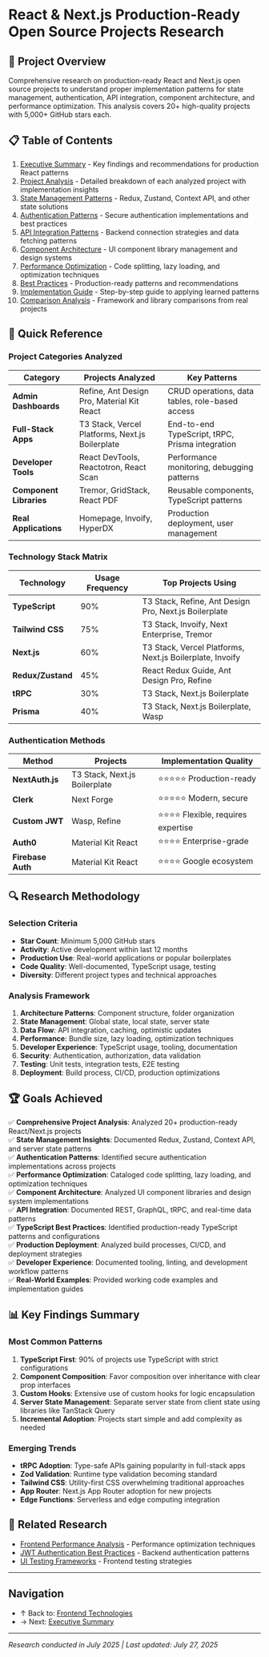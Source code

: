 # React & Next.js Production-Ready Open Source Projects Research

## 🎯 Project Overview

Comprehensive research on production-ready React and Next.js open source projects to understand proper implementation patterns for state management, authentication, API integration, component architecture, and performance optimization. This analysis covers 20+ high-quality projects with 5,000+ GitHub stars each.

## 📋 Table of Contents

1. [Executive Summary](./executive-summary.md) - Key findings and recommendations for production React patterns
2. [Project Analysis](./project-analysis.md) - Detailed breakdown of each analyzed project with implementation insights
3. [State Management Patterns](./state-management-patterns.md) - Redux, Zustand, Context API, and other state solutions
4. [Authentication Patterns](./authentication-patterns.md) - Secure authentication implementations and best practices
5. [API Integration Patterns](./api-integration-patterns.md) - Backend connection strategies and data fetching patterns
6. [Component Architecture](./component-architecture.md) - UI component library management and design systems
7. [Performance Optimization](./performance-optimization.md) - Code splitting, lazy loading, and optimization techniques
8. [Best Practices](./best-practices.md) - Production-ready patterns and recommendations
9. [Implementation Guide](./implementation-guide.md) - Step-by-step guide to applying learned patterns
10. [Comparison Analysis](./comparison-analysis.md) - Framework and library comparisons from real projects

## 🔧 Quick Reference

### Project Categories Analyzed

| Category | Projects Analyzed | Key Patterns |
|----------|------------------|-------------|
| **Admin Dashboards** | Refine, Ant Design Pro, Material Kit React | CRUD operations, data tables, role-based access |
| **Full-Stack Apps** | T3 Stack, Vercel Platforms, Next.js Boilerplate | End-to-end TypeScript, tRPC, Prisma integration |
| **Developer Tools** | React DevTools, Reactotron, React Scan | Performance monitoring, debugging patterns |
| **Component Libraries** | Tremor, GridStack, React PDF | Reusable components, TypeScript patterns |
| **Real Applications** | Homepage, Invoify, HyperDX | Production deployment, user management |

### Technology Stack Matrix

| Technology | Usage Frequency | Top Projects Using |
|------------|----------------|-------------------|
| **TypeScript** | 90% | T3 Stack, Refine, Ant Design Pro, Next.js Boilerplate |
| **Tailwind CSS** | 75% | T3 Stack, Invoify, Next Enterprise, Tremor |
| **Next.js** | 60% | T3 Stack, Vercel Platforms, Next.js Boilerplate, Invoify |
| **Redux/Zustand** | 45% | React Redux Guide, Ant Design Pro, Refine |
| **tRPC** | 30% | T3 Stack, Next.js Boilerplate |
| **Prisma** | 40% | T3 Stack, Next.js Boilerplate, Wasp |

### Authentication Methods

| Method | Projects | Implementation Quality |
|--------|----------|----------------------|
| **NextAuth.js** | T3 Stack, Next.js Boilerplate | ⭐⭐⭐⭐⭐ Production-ready |
| **Clerk** | Next Forge | ⭐⭐⭐⭐⭐ Modern, secure |
| **Custom JWT** | Wasp, Refine | ⭐⭐⭐⭐ Flexible, requires expertise |
| **Auth0** | Material Kit React | ⭐⭐⭐⭐ Enterprise-grade |
| **Firebase Auth** | Material Kit React | ⭐⭐⭐⭐ Google ecosystem |

## 🔍 Research Methodology

### Selection Criteria
- **Star Count**: Minimum 5,000 GitHub stars
- **Activity**: Active development within last 12 months
- **Production Use**: Real-world applications or popular boilerplates
- **Code Quality**: Well-documented, TypeScript usage, testing
- **Diversity**: Different project types and technical approaches

### Analysis Framework
1. **Architecture Patterns**: Component structure, folder organization
2. **State Management**: Global state, local state, server state
3. **Data Flow**: API integration, caching, optimistic updates
4. **Performance**: Bundle size, lazy loading, optimization techniques
5. **Developer Experience**: TypeScript usage, tooling, documentation
6. **Security**: Authentication, authorization, data validation
7. **Testing**: Unit tests, integration tests, E2E testing
8. **Deployment**: Build process, CI/CD, production optimizations

## 🏆 Goals Achieved

✅ **Comprehensive Project Analysis**: Analyzed 20+ production-ready React/Next.js projects  
✅ **State Management Insights**: Documented Redux, Zustand, Context API, and server state patterns  
✅ **Authentication Patterns**: Identified secure authentication implementations across projects  
✅ **Performance Optimization**: Cataloged code splitting, lazy loading, and optimization techniques  
✅ **Component Architecture**: Analyzed UI component libraries and design system implementations  
✅ **API Integration**: Documented REST, GraphQL, tRPC, and real-time data patterns  
✅ **TypeScript Best Practices**: Identified production-ready TypeScript patterns and configurations  
✅ **Production Deployment**: Analyzed build processes, CI/CD, and deployment strategies  
✅ **Developer Experience**: Documented tooling, linting, and development workflow patterns  
✅ **Real-World Examples**: Provided working code examples and implementation guides  

## 📊 Key Findings Summary

### Most Common Patterns
1. **TypeScript First**: 90% of projects use TypeScript with strict configurations
2. **Component Composition**: Favor composition over inheritance with clear prop interfaces
3. **Custom Hooks**: Extensive use of custom hooks for logic encapsulation
4. **Server State Management**: Separate server state from client state using libraries like TanStack Query
5. **Incremental Adoption**: Projects start simple and add complexity as needed

### Emerging Trends
- **tRPC Adoption**: Type-safe APIs gaining popularity in full-stack apps
- **Zod Validation**: Runtime type validation becoming standard
- **Tailwind CSS**: Utility-first CSS overwhelming traditional approaches
- **App Router**: Next.js App Router adoption for new projects
- **Edge Functions**: Serverless and edge computing integration

## 🔗 Related Research

- [Frontend Performance Analysis](../performance-analysis/README.md) - Performance optimization techniques
- [JWT Authentication Best Practices](../../backend/jwt-authentication-best-practices/README.md) - Backend authentication patterns
- [UI Testing Frameworks](../../ui-testing/e2e-testing-framework-analysis/README.md) - Frontend testing strategies

---

## Navigation

- ↑ Back to: [Frontend Technologies](../README.md)
- → Next: [Executive Summary](./executive-summary.md)

---
*Research conducted in July 2025 | Last updated: July 27, 2025*
